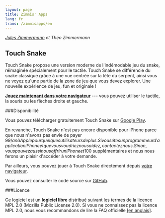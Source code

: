 ```yaml
---
layout: page
title: Zimmis' Apps
lang: fr
trans: /zimmisapps/en
---
```


*[Jules Zimmermann](https://www.linkedin.com/pub/jules-zimmermann/98/7b5/4b0) et Théo Zimmermann*

Touch Snake
-----------

Touch Snake propose une version moderne de l'indémodable jeu du snake,
réimaginée spécialement pour le tactile.
Touch Snake se différencie du snake classique grâce à une vue centrée
sur la tête du serpent, ainsi vous ne voyez qu'une partie de la zone de jeu
que vous devez explorer.
Une nouvelle expérience de jeu, fun et originale !

[**Jouez maintenant dans votre navigateur**](/zimmisapps/touchsnake) --- vous pouvez utiliser le tactile, la souris ou les flèches droite et gauche.

###Disponibilité

Vous pouvez télécharger gratuitement Touch Snake sur
[Google Play](https://play.google.com/store/apps/details?id=com.zimmisapps.touchsnake).

En revanche, Touch Snake n'est pas encore disponible pour iPhone
parce que nous n'avons pas envie de payer 99$/an à Apple pour
quelques utilisateurs de plus.
Si vous êtes un programmeur d'application iPhone et que vous voudriez
nous aidez, contactez nous.
Sinon, vous pouvez aussi nous offrir un iPhone et 100$ supplémentaires
et nous nous ferons un plaisir d'accéder à votre demande.

Par ailleurs, vous pouvez jouer à Touch Snake directement depuis
[votre navigateur](/zimmisapps/touchsnake).

Vous pouvez consulter le code source sur
[GitHub](https://github.com/Zimmi48/Touch-Snake).

###Licence

Ce logiciel est un **logiciel libre** distribué suivant les termes de la licence
MPL 2.0 (Mozilla Public License 2.0). Si vous ne connaissez pas la licence MPL 2.0,
nous vous recommandons de lire la FAQ officielle [[en anglais]](https://www.mozilla.org/MPL/2.0/FAQ.html).
